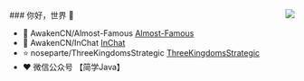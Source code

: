 <img align="right" src="https://github-readme-stats.vercel.app/api?username=noseparte&show_icons=true&icon_color=805AD5&text_color=718096&bg_color=ffffff&hide_title=true" />
### 你好，世界 👋

- :orange_book: AwakenCN/Almost-Famous [Almost-Famous](https://github.com/AwakenCN/Almost-Famous/)
- :hammer: AwakenCN/InChat [InChat](https://github.com/AwakenCN/InChat/)
- :star: noseparte/ThreeKingdomsStrategic [ThreeKingdomsStrategic](https://github.com/noseparte/ThreeKingdomsStrategic/)
- :heart: 微信公众号 【简学Java】 
